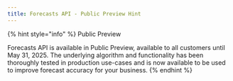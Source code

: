 ```yaml
---
title: Forecasts API - Public Preview Hint
---
```


{% hint style="info" %}
Public Preview

Forecasts API is available in Public Preview, available to all customers until May 31, 2025. The underlying algorithm and functionality has been thoroughly tested in production use-cases and is now available to be used to improve forecast accuracy for your business.
{% endhint %}
